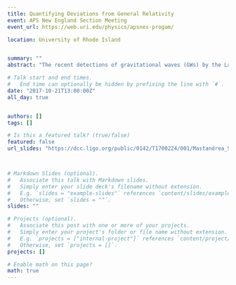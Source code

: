```yaml
---
title: Quantifying Deviations from General Relativity
event: APS New England Section Meeting
event_url: https://web.uri.edu/physics/apsnes-progam/

location: University of Rhode Island


summary: ""
abstract: "The recent detections of gravitational waves (GWs) by the Laser Interferometer Gravitational Wave Observatory (LIGO) have provided researchers with the first opportunities to test general relativity (GR) in the strong-field and highly-dynamical limit. Qualitative tests of the agreement between LIGO’s GW observations and classical GR have already been done; we have carried out more quantitative tests in terms of controlled, parameterized deviations from GR. In this project, we simulate a number of binary black hole (BBH) merger waveforms with known amplitude and phase deviations from those predicted by GR that are governed by the real and imaginary parts, respectively, of a complex parameter λ. We use Bayesian analysis to recover the deviation. We then provide an estimate of the number of GW detections from BBH mergers that are necessary to establish a given deviation from classical GR, notably finding that under 80 events are necessary to determine λ to a precision of 0.025 (a fractional precision of 5% for λ = 0.5)"

# Talk start and end times.
#   End time can optionally be hidden by prefixing the line with `#`.
date: "2017-10-21T13:00:00Z"
all_day: true


authors: []
tags: []

# Is this a featured talk? (true/false)
featured: false
url_slides: "https://dcc.ligo.org/public/0142/T1700224/001/Mastandrea_SURF17_presentation.pdf"



# Markdown Slides (optional).
#   Associate this talk with Markdown slides.
#   Simply enter your slide deck's filename without extension.
#   E.g. `slides = "example-slides"` references `content/slides/example-slides.md`.
#   Otherwise, set `slides = ""`.
slides: ""

# Projects (optional).
#   Associate this post with one or more of your projects.
#   Simply enter your project's folder or file name without extension.
#   E.g. `projects = ["internal-project"]` references `content/project/deep-learning/index.md`.
#   Otherwise, set `projects = []`.
projects: []

# Enable math on this page?
math: true
---
```


